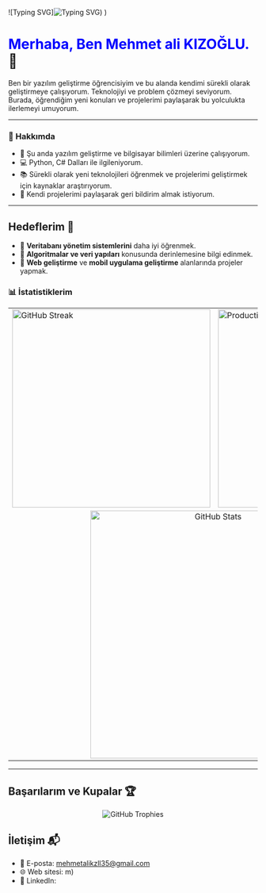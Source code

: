 

![Typing SVG]![Typing SVG](https://readme-typing-svg.herokuapp.com?font=Fira+Code&pause=1000&color=00FF00&center=true&vCenter=true&width=500&lines=Şu+anda+%C5%9Fuyorum+ve+bilgisayar+bilimleri+%FCzerine+%C3%A7al%C4%B1%C5%9F%C4%B1yorum.%0A%F0%9F%92%BB+Python,+C%23+Dalları+ile+ilgileniyorum.%0A%F0%9F%93%9A+S%C3%BCrekli+olarak+yeni+teknolojileri+%F6%9F%80renmek+ve+projelerimi+geli%C5%9Ftirmek+i%C3%A7in+kaynaklar+ara%C5%9Ft%C4%B1r%C4%B1yorum.%0A%F0%9F%93%9D+Kendi+projelerimi+payla%C5%9Farak+geri+bildirim+almak+istiyorum.))  )



# <span style="color:blue">Merhaba, Ben Mehmet ali KIZOĞLU.</span> 👋

Ben bir yazılım geliştirme öğrencisiyim ve bu alanda kendimi sürekli olarak geliştirmeye çalışıyorum. Teknolojiyi ve problem çözmeyi seviyorum. Burada, öğrendiğim yeni konuları ve projelerimi paylaşarak bu yolculukta ilerlemeyi umuyorum.

---


### 🚀 Hakkımda  
- 🌱 Şu anda yazılım geliştirme ve bilgisayar bilimleri üzerine çalışıyorum.  
- 💻 Python, C# Dalları ile ilgileniyorum.  
- 📚 Sürekli olarak yeni teknolojileri öğrenmek ve projelerimi geliştirmek için kaynaklar araştırıyorum.  
- 📝 Kendi projelerimi paylaşarak geri bildirim almak istiyorum. 

---

## Hedeflerim 🎯

- 🎯 **Veritabanı yönetim sistemlerini** daha iyi öğrenmek.
- 🎯 **Algoritmalar ve veri yapıları** konusunda derinlemesine bilgi edinmek.
- 🎯 **Web geliştirme** ve **mobil uygulama geliştirme** alanlarında projeler yapmak.



### 📊 **İstatistiklerim**

<table align="center">
  <tr>
    <td>
      <img src="https://github-readme-streak-stats.herokuapp.com/?user=mehmetkzlldev&theme=tokyonight_duo&ring=ff0000&fire=ff0000&currStreakLabel=ff0000" alt="GitHub Streak" width="400" />
    </td>
    <td>
      <img src="https://github-profile-summary-cards.vercel.app/api/cards/productive-time?username=mehmetkzlldev&theme=dracula" alt="Productivity Time" width="400" />
    </td>
  </tr>
  <tr>
    <td colspan="2" align="center">
      <img src="https://github-readme-stats.vercel.app/api?username=mehmetkzlldev&show_icons=true&hide_title=true&hide=prs&count_private=true&theme=dark&icon_color=ff0000&text_color=ff0000&title_color=ff0000" alt="GitHub Stats" width="500" />
    </td>
  </tr>
</table>

---

## Başarılarım ve Kupalar 🏆

<p align="center">
  <img src="https://github-profile-trophy.vercel.app/?username=mehmetkzlldev&theme=radical&column=7&margin-w=15&margin-h=15" alt="GitHub Trophies" />
</p>



## İletişim 📬

- 📧 E-posta: mehmetalikzll35@gmail.com
- 🌐 Web sitesi: m)
- 📱 LinkedIn:


